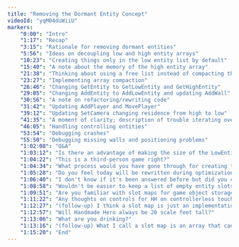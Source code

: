 ```yaml
---
title: "Removing the Dormant Entity Concept"
videoId: "yqM04duWiiU"
markers:
    "0:00": "Intro"
    "1:17": "Recap"
    "3:15": "Rationale for removing dormant entities"
    "5:56": "Ideas on decoupling low and high entity arrays"
    "10:23": "Creating things only in the low entity list by default"
    "15:40": "A note about the memory of the high entity array"
    "21:38": "Thinking about using a free list instead of compacting the array"
    "23:27": "Implementing array compaction"
    "26:46": "Changing GetEntity to GetLowEntity and GetHighEntity"
    "29:05": "Changing AddEntity to AddLowEntity and updating AddWall"
    "30:56": "A note on refactoring/rewriting code"
    "31:42": "Updating AddPlayer and MovePlayer"
    "39:12": "Updating SetCamera changing residence from high to low"
    "41:35": "A moment of clarity; description of trouble iterating over a mutating array"
    "46:05": "Handling controlling entities"
    "53:54": "Debugging crashes"
    "55:50": "Debugging missing walls and positioning problems"
    "1:02:08": "Q&A"
    "1:03:12": "Is there an advantage of making the size of the LowEntity and HighEntity arrays a power of two?"
    "1:04:22": "This is a third-person game right?"
    "1:04:34": "What process would you have gone through for creating the controls and movement if this were a 2D side-scrolling platformer?"
    "1:05:28": "Do you feel today will be rewritten during optimization?"
    "1:06:40": "I don't know if it's been answered before but did you consider large fixed point integers for both entity types like Tom Forsythe seems to prefer instead of the swap between the floating point and the high frequency entities?"
    "1:08:58": "Wouldn't be easier to keep a list of empty entity slots to add them there instead of always moving and changing one of the pointers?"
    "1:09:51": "Are you familiar with slot maps for game object storage and do you think you'd use them for this project? We use them for our engine."
    "1:11:22": "Any thoughts on controls for HH on controllerless touch screen devices like tablets?"
    "1:12:27": "(follow-up) I think a slot map is just an implementation of handles doubly indirect referenced through a table."
    "1:12:57": "Will Handmade Hero always be 20 scale feet tall?"
    "1:13:06": "What are you drinking?"
    "1:13:16": "(follow-up) What I call a slot map is an array that can have arbitrary empty slots and each slot has a version number for self-validation."
    "1:15:20": "End"
---
```

